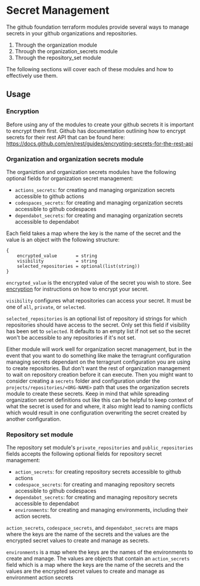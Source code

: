 # Secret Management

The github foundation terraform modules provide several ways to manage secrets in your github organizations and repositories.
1. Through the organization module
2. Through the organization_secrets module
3. Through the repository_set module

The following sections will cover each of these modules and how to effectively use them.

## Usage

### Encryption

Before using any of the modules to create your github secrets it is important to encrypt them first. Github has documentation outlining how to encrypt secrets for their rest API that can be found here: https://docs.github.com/en/rest/guides/encrypting-secrets-for-the-rest-api

### Organization and organization secrets module

The organiztion and organization secrets modules have the following optional fields for organization secret management:
- `actions_secrets`: for creating and managing organization secrets accessible to github actions
- `codespaces_secrets`: for creating and managing organization secrets accessible to github codespaces
- `dependabot_secrets`: for creating and managing organization secrets accessible to dependabot

Each field takes a map where the key is the name of the secret and the value is an object with the following structure:
```hcl
{
    encrypted_value       = string
    visibility            = string
    selected_repositories = optional(list(string))
}
```

`encrypted_value` is the encrypted value of the secret you wish to store. See [encryption](#encryption) for instructions on how to encrypt your secret.

`visibility` configures what repositories can access your secret. It must be one of `all`, `private`, or `selected`.

`selected_repositories` is an optional list of repository id strings for which repositories should have access to the secret. Only set this field if visibility has been set to `selected`. It defaults to an empty list if not set so the secret won't be accessible to any repositories if it's not set.

Either module will work well for organization secret management, but in the event that you want to do something like make the terragrunt configuration managing secrets dependant on the terragrunt configuration you are using to create repositories. But don't want the rest of organization management to wait on repository creation before it can execute. Then you might want to consider creating a `secrets` folder and configuration under the `projects/repositories/<ORG-NAME>` path that uses the organization secrets module to create these secrets. Keep in mind that while spreading organization secret definitions out like this can be helpful to keep context of what the secret is used for and where, it also might lead to naming conflicts which would result in one configuration overwriting the secret created by another configuration.

### Repository set module

The repository set module's `private_repositories` and `public_repositories` fields accepts the following optional fields for repository secret management:
- `action_secrets`: for creating repository secrets accessible to github actions
- `codespace_secrets`: for creating and managing repository secrets accessible to github codespaces
- `dependabot_secrets`: for creating and managing repository secrets accessible to dependabot
- `environments`: for creating and managing environments, including their action secrets.

`action_secrets`, `codespace_secrets`, and `dependabot_secrets` are maps where the keys are the name of the secrets and the values are the encrypted secret values to create and manage as secrets.

`environments` is a map where the keys are the names of the environments to create and manage. The values are objects that contain an `action_secrets` field which is a map where the keys are the name of the secrets and the values are the encrypted secret values to create and manage as environment action secrets